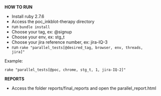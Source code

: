 **HOW TO RUN**

* Install ruby 2.7.6
* Access the poc_inkblot-therapy directory
* run ``bundle install``
* Choose your tag, ex: @signup
* Choose your env, ex: stg_t
* Choose your jira reference number, ex: jira-IQ-3
* run ``rake "parallel_tests[@desired_tag, browser, env, threads, jira]"``

Example:

``rake "parallel_tests[@poc, chrome, stg_t, 1, jira-IQ-2]"``

**REPORTS**

* Access the folder reports/final_reports and open the parallel_report.html
